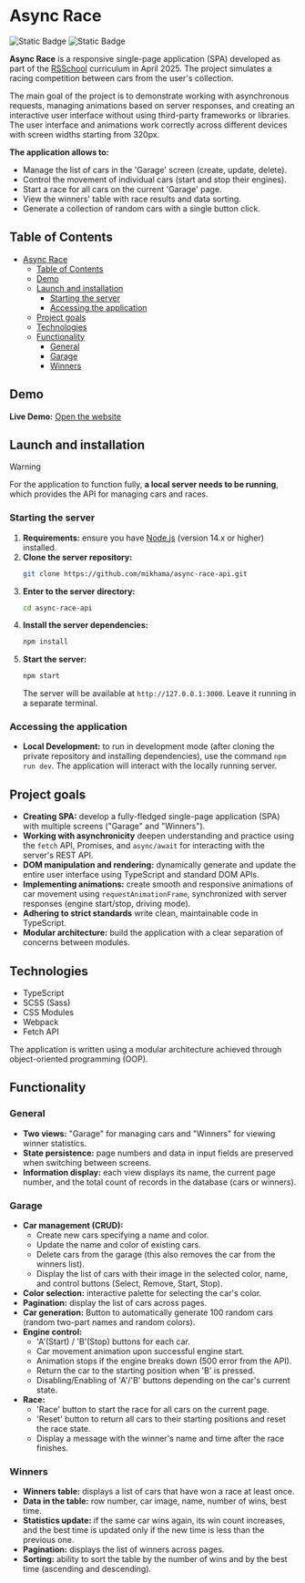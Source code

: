 # Async Race

![Static Badge](https://img.shields.io/badge/status-completed-success)
![Static Badge](https://img.shields.io/badge/version-1.0.0-blue)

**Async Race** is a responsive single-page application (SPA) developed as part of the [RSSchool](https://rs.school/) curriculum in April 2025. The project simulates a racing competition between cars from the user's collection.

The main goal of the project is to demonstrate working with asynchronous requests, managing animations based on server responses, and creating an interactive user interface without using third-party frameworks or libraries. The user interface and animations work correctly across different devices with screen widths starting from 320px.

**The application allows to:**

- Manage the list of cars in the 'Garage' screen (create, update, delete).
- Control the movement of individual cars (start and stop their engines).
- Start a race for all cars on the current 'Garage' page.
- View the winners' table with race results and data sorting.
- Generate a collection of random cars with a single button click.

## Table of Contents

- [Async Race](#async-race)
  - [Table of Contents](#table-of-contents)
  - [Demo](#demo)
  - [Launch and installation](#launch-and-installation)
    - [Starting the server](#starting-the-server)
    - [Accessing the application](#accessing-the-application)
  - [Project goals](#project-goals)
  - [Technologies](#technologies)
  - [Functionality](#functionality)
    - [General](#general)
    - [Garage](#garage)
    - [Winners](#winners)

## Demo

**Live Demo:** [Open the website](https://cherkasovaa.github.io/async-race-app/)

## Launch and installation

> [!WARNING]
> For the application to function fully, **a local server needs to be running**, which provides the API for managing cars and races.

### Starting the server

1.  **Requirements:** ensure you have [Node.js](https://nodejs.org/) (version 14.x or higher) installed.
2.  **Clone the server repository:**
    ```bash
    git clone https://github.com/mikhama/async-race-api.git
    ```
3.  **Enter to the server directory:**
    ```bash
    cd async-race-api
    ```
4.  **Install the server dependencies:**
    ```bash
    npm install
    ```
5.  **Start the server:**
    ```bash
    npm start
    ```
    The server will be available at `http://127.0.0.1:3000`. Leave it running in a separate terminal.

### Accessing the application

- **Local Development:** to run in development mode (after cloning the private repository and installing dependencies), use the command `npm run dev`. The application will interact with the locally running server.

## Project goals

- **Creating SPA:** develop a fully-fledged single-page application (SPA) with multiple screens ("Garage" and "Winners").
- **Working with asynchronicity** deepen understanding and practice using the `fetch` API, Promises, and `async/await` for interacting with the server's REST API.
- **DOM manipulation and rendering:** dynamically generate and update the entire user interface using TypeScript and standard DOM APIs.
- **Implementing animations:** create smooth and responsive animations of car movement using `requestAnimationFrame`, synchronized with server responses (engine start/stop, driving mode).
- **Adhering to strict standards** write clean, maintainable code in TypeScript.
- **Modular architecture:** build the application with a clear separation of concerns between modules.

## Technologies

- TypeScript
- SCSS (Sass)
- CSS Modules
- Webpack
- Fetch API

The application is written using a modular architecture achieved through object-oriented programming (OOP).

## Functionality

### General

- **Two views:** "Garage" for managing cars and "Winners" for viewing winner statistics.
- **State persistence:** page numbers and data in input fields are preserved when switching between screens.
- **Information display:** each view displays its name, the current page number, and the total count of records in the database (cars or winners).

### Garage

- **Car management (CRUD):**
  - Create new cars specifying a name and color.
  - Update the name and color of existing cars.
  - Delete cars from the garage (this also removes the car from the winners list).
  - Display the list of cars with their image in the selected color, name, and control buttons (Select, Remove, Start, Stop).
- **Color selection:** interactive palette for selecting the car's color.
- **Pagination:** display the list of cars across pages.
- **Car generation:** Button to automatically generate 100 random cars (random two-part names and random colors).
- **Engine control:**
  - 'A'(Start) / 'B'(Stop) buttons for each car.
  - Car movement animation upon successful engine start.
  - Animation stops if the engine breaks down (500 error from the API).
  - Return the car to the starting position when 'B' is pressed.
  - Disabling/Enabling of 'A'/'B' buttons depending on the car's current state.
- **Race:**
  - 'Race' button to start the race for all cars on the current page.
  - 'Reset' button to return all cars to their starting positions and reset the race state.
  - Display a message with the winner's name and time after the race finishes.

### Winners

- **Winners table:** displays a list of cars that have won a race at least once.
- **Data in the table:** row number, car image, name, number of wins, best time.
- **Statistics update:** if the same car wins again, its win count increases, and the best time is updated only if the new time is less than the previous one.
- **Pagination:** displays the list of winners across pages.
- **Sorting:** ability to sort the table by the number of wins and by the best time (ascending and descending).
